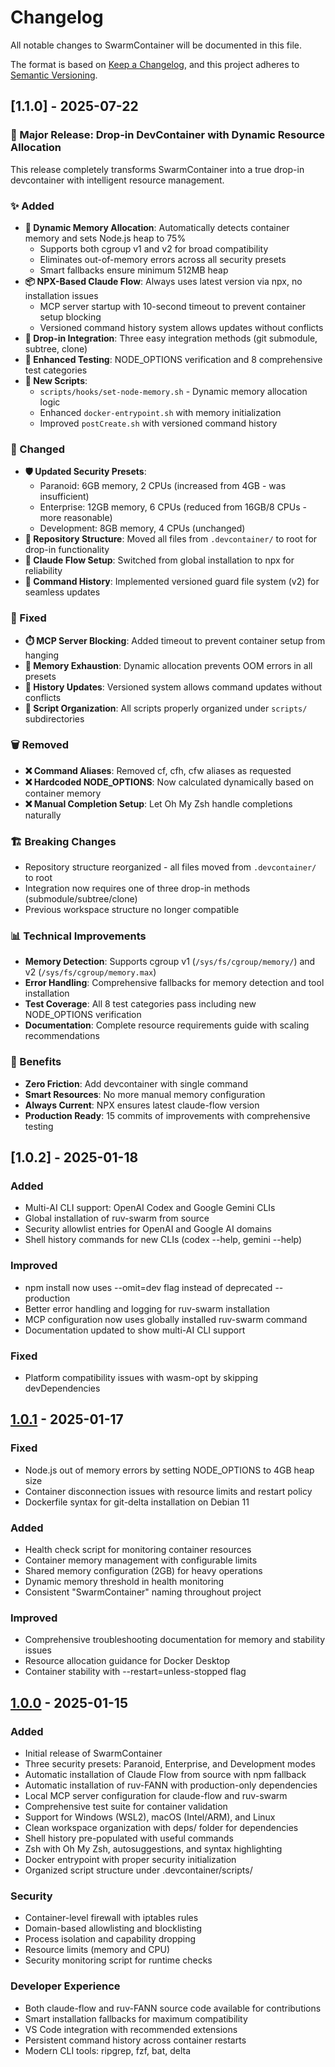 # Changelog

All notable changes to SwarmContainer will be documented in this file.

The format is based on [Keep a Changelog](https://keepachangelog.com/en/1.0.0/),
and this project adheres to [Semantic Versioning](https://semver.org/spec/v2.0.0.html).

## [1.1.0] - 2025-07-22

### 🎉 Major Release: Drop-in DevContainer with Dynamic Resource Allocation

This release completely transforms SwarmContainer into a true drop-in devcontainer with intelligent resource management.

### ✨ Added
- **🧠 Dynamic Memory Allocation**: Automatically detects container memory and sets Node.js heap to 75%
  - Supports both cgroup v1 and v2 for broad compatibility
  - Eliminates out-of-memory errors across all security presets
  - Smart fallbacks ensure minimum 512MB heap
- **📦 NPX-Based Claude Flow**: Always uses latest version via npx, no installation issues
  - MCP server startup with 10-second timeout to prevent container setup blocking
  - Versioned command history system allows updates without conflicts
- **🔄 Drop-in Integration**: Three easy integration methods (git submodule, subtree, clone)
- **🧪 Enhanced Testing**: NODE_OPTIONS verification and 8 comprehensive test categories
- **📜 New Scripts**:
  - `scripts/hooks/set-node-memory.sh` - Dynamic memory allocation logic
  - Enhanced `docker-entrypoint.sh` with memory initialization
  - Improved `postCreate.sh` with versioned command history

### 🔧 Changed
- **🛡️ Updated Security Presets**:
  - Paranoid: 6GB memory, 2 CPUs (increased from 4GB - was insufficient)
  - Enterprise: 12GB memory, 6 CPUs (reduced from 16GB/8 CPUs - more reasonable)
  - Development: 8GB memory, 4 CPUs (unchanged)
- **📁 Repository Structure**: Moved all files from `.devcontainer/` to root for drop-in functionality
- **🚀 Claude Flow Setup**: Switched from global installation to npx for reliability
- **📝 Command History**: Implemented versioned guard file system (v2) for seamless updates

### 🐛 Fixed
- **⏱️ MCP Server Blocking**: Added timeout to prevent container setup from hanging
- **💾 Memory Exhaustion**: Dynamic allocation prevents OOM errors in all presets  
- **🔄 History Updates**: Versioned system allows command updates without conflicts
- **🧹 Script Organization**: All scripts properly organized under `scripts/` subdirectories

### 🗑️ Removed
- **❌ Command Aliases**: Removed cf, cfh, cfw aliases as requested
- **❌ Hardcoded NODE_OPTIONS**: Now calculated dynamically based on container memory
- **❌ Manual Completion Setup**: Let Oh My Zsh handle completions naturally

### 🏗️ Breaking Changes
- Repository structure reorganized - all files moved from `.devcontainer/` to root
- Integration now requires one of three drop-in methods (submodule/subtree/clone)
- Previous workspace structure no longer compatible

### 📊 Technical Improvements
- **Memory Detection**: Supports cgroup v1 (`/sys/fs/cgroup/memory/`) and v2 (`/sys/fs/cgroup/memory.max`)
- **Error Handling**: Comprehensive fallbacks for memory detection and tool installation
- **Test Coverage**: All 8 test categories pass including new NODE_OPTIONS verification
- **Documentation**: Complete resource requirements guide with scaling recommendations

### 🎯 Benefits
- **Zero Friction**: Add devcontainer with single command
- **Smart Resources**: No more manual memory configuration
- **Always Current**: NPX ensures latest claude-flow version
- **Production Ready**: 15 commits of improvements with comprehensive testing

## [1.0.2] - 2025-01-18

### Added
- Multi-AI CLI support: OpenAI Codex and Google Gemini CLIs
- Global installation of ruv-swarm from source
- Security allowlist entries for OpenAI and Google AI domains
- Shell history commands for new CLIs (codex --help, gemini --help)

### Improved
- npm install now uses --omit=dev flag instead of deprecated --production
- Better error handling and logging for ruv-swarm installation
- MCP configuration now uses globally installed ruv-swarm command
- Documentation updated to show multi-AI CLI support

### Fixed
- Platform compatibility issues with wasm-opt by skipping devDependencies

## [1.0.1] - 2025-01-17

### Fixed
- Node.js out of memory errors by setting NODE_OPTIONS to 4GB heap size
- Container disconnection issues with resource limits and restart policy
- Dockerfile syntax for git-delta installation on Debian 11

### Added
- Health check script for monitoring container resources
- Container memory management with configurable limits
- Shared memory configuration (2GB) for heavy operations
- Dynamic memory threshold in health monitoring
- Consistent "SwarmContainer" naming throughout project

### Improved
- Comprehensive troubleshooting documentation for memory and stability issues
- Resource allocation guidance for Docker Desktop
- Container stability with --restart=unless-stopped flag

## [1.0.0] - 2025-01-15

### Added
- Initial release of SwarmContainer
- Three security presets: Paranoid, Enterprise, and Development modes
- Automatic installation of Claude Flow from source with npm fallback
- Automatic installation of ruv-FANN with production-only dependencies
- Local MCP server configuration for claude-flow and ruv-swarm
- Comprehensive test suite for container validation
- Support for Windows (WSL2), macOS (Intel/ARM), and Linux
- Clean workspace organization with deps/ folder for dependencies
- Shell history pre-populated with useful commands
- Zsh with Oh My Zsh, autosuggestions, and syntax highlighting
- Docker entrypoint with proper security initialization
- Organized script structure under .devcontainer/scripts/

### Security
- Container-level firewall with iptables rules
- Domain-based allowlisting and blocklisting
- Process isolation and capability dropping
- Resource limits (memory and CPU)
- Security monitoring script for runtime checks

### Developer Experience
- Both claude-flow and ruv-FANN source code available for contributions
- Smart installation fallbacks for maximum compatibility
- VS Code integration with recommended extensions
- Persistent command history across container restarts
- Modern CLI tools: ripgrep, fzf, bat, delta

[1.0.1]: https://github.com/dean0x/swarm-container/compare/v1.0.0...v1.0.1
[1.0.0]: https://github.com/dean0x/swarm-container/releases/tag/v1.0.0